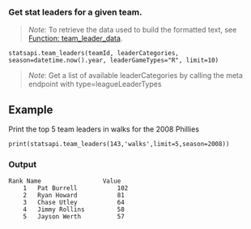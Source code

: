### Get stat leaders for a given team.

> *Note*: To retrieve the data used to build the formatted text, see [Function: team_leader_data](https://github.com/toddrob99/MLB-StatsAPI/wiki/Function:-team_leader_data).

`statsapi.team_leaders(teamId, leaderCategories, season=datetime.now().year, leaderGameTypes="R", limit=10)`

> *Note*: Get a list of available leaderCategories by calling the meta endpoint with type=leagueLeaderTypes

## Example

Print the top 5 team leaders in walks for the 2008 Phillies

`print(statsapi.team_leaders(143,'walks',limit=5,season=2008))`

### Output

```
Rank Name                 Value
    1   Pat Burrell           102
    2   Ryan Howard           81
    3   Chase Utley           64
    4   Jimmy Rollins         58
    5   Jayson Werth          57
```
